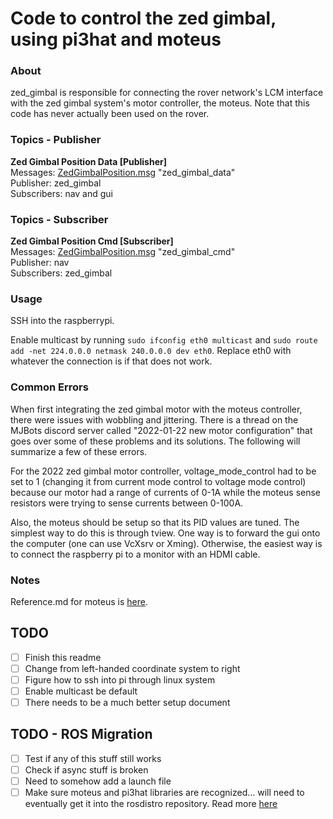 Code to control the zed gimbal, using pi3hat and moteus
===============================================
### About

zed_gimbal is responsible for connecting the rover network's LCM interface with the zed gimbal system's motor controller, the moteus. Note that this code has never actually been used on the rover.

### Topics - Publisher

**Zed Gimbal Position Data [Publisher]** \
Messages: [ZedGimbalPosition.msg](https://github.com/umrover/mrover-ros/blob/main/msg/ZedGimbalPosition.msg) "zed_gimbal_data" \
Publisher: zed_gimbal \
Subscribers: nav and gui

### Topics - Subscriber

**Zed Gimbal Position Cmd [Subscriber]** \
Messages: [ZedGimbalPosition.msg](https://github.com/umrover/mrover-ros/blob/main/msg/ZedGimbalPosition.msg) "zed_gimbal_cmd" \
Publisher: nav \
Subscribers: zed_gimbal

### Usage

SSH into the raspberrypi.

Enable multicast by running `sudo ifconfig eth0 multicast` and `sudo route add -net 224.0.0.0 netmask 240.0.0.0 dev eth0`.
Replace eth0 with whatever the connection is if that does not work.

### Common Errors

When first integrating the zed gimbal motor with the moteus controller, there were issues with wobbling and jittering. There is a thread on the MJBots discord server called "2022-01-22 new motor configuration" that goes over some of these problems and its solutions. The following will summarize a few of these errors.

For the 2022 zed gimbal motor controller, voltage_mode_control had to be set to 1 (changing it from current mode control to voltage mode control) because our motor had a range of currents of 0-1A while the moteus sense resistors were trying to sense currents between 0-100A.

Also, the moteus should be setup so that its PID values are tuned. The simplest way to do this is through tview. One way is to forward the gui onto the computer (one can use VcXsrv or Xming). Otherwise, the easiest way is to connect the raspberry pi to a monitor with an HDMI cable.


### Notes

Reference.md for moteus is [here](https://github.com/mjbots/moteus/blob/main/docs/reference.md).

## TODO
- [ ] Finish this readme
- [ ] Change from left-handed coordinate system to right
- [ ] Figure how to ssh into pi through linux system
- [ ] Enable multicast be default
- [ ] There needs to be a much better setup document

## TODO - ROS Migration
- [ ] Test if any of this stuff still works
- [ ] Check if async stuff is broken
- [ ] Need to somehow add a launch file
- [ ] Make sure moteus and pi3hat libraries are recognized... will need to eventually get it into the rosdistro repository. Read more [here](http://docs.ros.org/en/jade/api/catkin/html/howto/format1/python_module_dependencies.html)
